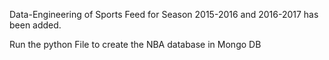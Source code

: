 Data-Engineering of Sports Feed for Season 2015-2016 and 2016-2017 has been added.

Run the python File to create the NBA database in Mongo DB
